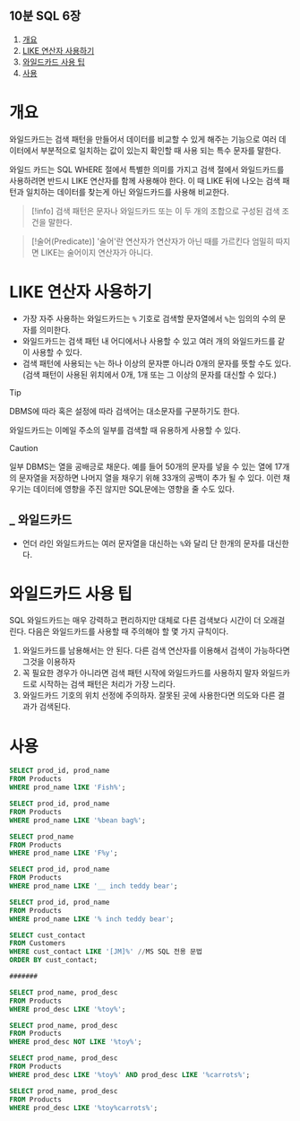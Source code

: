 ## 10분 SQL 6장
1. [개요](#개요)
2. [LIKE 연산자 사용하기](#LIKE-연산자-사용하기)
3. [와일드카드 사용 팁](#와일드카드-사용-팁)
4. [사용](#사용)

# 개요

와일드카드는 검색 패턴을 만들어서 데이터를 비교할 수 있게 해주는 기능으로 여러 데이터에서 부분적으로 일치하는 값이 있는지 확인할 때 사용 되는 특수 문자를 말한다.

와일드 카드는 SQL WHERE 절에서 특별한 의미를 가지고 검색 절에서 와일드카드를 사용하려면 반드시 LIKE 연산자를 함께 사용해야 한다. 이 때 LIKE 뒤에 나오는 검색 패턴과 일치하는 데이터를 찾는게 아닌 와일드카드를 사용해 비교한다.

> [!info]
> 검색 패턴은 문자나 와일드카드 또는 이 두 개의 조합으로 구성된 검색 조건을 말한다.

> [!술어(Predicate)] 
> '술어'란 연산자가 연산자가 아닌 때를 가르킨다 엄밀히 따지면 LIKE는 술어이지 연산자가 아니다.


# LIKE 연산자 사용하기

- 가장 자주 사용하는 와일드카드는 `%` 기호로 검색할 문자열에서  `%`는 임의의 수의 문자를 의미한다.
- 와일드카드는 검색 패턴  내 어디에서나 사용할 수 있고 여러 개의 와일드카드를 같이 사용할 수 있다.
- 검색 패턴에 사용되는 `%`는 하나 이상의 문자뿐 아니라 0개의 문자를 뜻할 수도 있다.
  (검색 패턴이 사용된 위치에서 0개, 1개 또는 그 이상의 문자를 대신할 수 있다.)

> [!tip] 
> DBMS에 따라 혹은 설정에 따라 검색어는 대소문자를 구분하기도 한다.
> 
> 와일드카드는 이메일 주소의 일부를 검색할 때 유용하게 사용할 수 있다.

> [!caution] 
> 일부 DBMS는 열을 공배긍로 채운다. 예를 들어 50개의 문자를 넣을 수 있는 열에 17개의 문자열을 저장하면 나머지 열을 채우기 위해 33개의 공백이 추가 될 수 있다.
> 이런 채우기는 데이터에 영향을 주진 않지만 SQL문에는 영향을 줄 수도 있다.


## _ 와일드카드

- 언더 라인 와일드카드는 여러 문자열을 대신하는 `%`와 달리 단 한개의 문자를 대신한다.

# 와일드카드 사용 팁

SQL 와일드카드는 매우 강력하고 편리하지만 대체로 다른 검색보다 시간이 더 오래걸린다.
다음은 와일드카드를 사용할 때 주의해야 할 몇 가지 규칙이다.

1. 와일드카드를 남용해서는 안 된다. 다른 검색 연산자를 이용해서 검색이 가능하다면 그것을 이용하자
2. 꼭  필요한 경우가 아니라면 검색 패턴 시작에 와일드카드를 사용하지 말자
   와일드카드로 시작하는 검색 패턴은 처리가 가장 느리다.
3. 와일드카드 기호의 위치 선정에 주의하자. 잘못된 곳에 사용한다면 의도와 다른 결과가 검색된다.

# 사용


```SQL
SELECT prod_id, prod_name
FROM Products
WHERE prod_name lIKE 'Fish%';

SELECT prod_id, prod_name
FROM Products
WHERE prod_name LIKE '%bean bag%';

SELECT prod_name
FROM Products
WHERE prod_name LIKE 'F%y';

SELECT prod_id, prod_name
FROM Products
WHERE prod_name LIKE '__ inch teddy bear';

SELECT prod_id, prod_name
FROM Products
WHERE prod_name LIKE '% inch teddy bear';

SELECT cust_contact
FROM Customers
WHERE cust_contact LIKE '[JM]%' //MS SQL 전용 문법
ORDER BY cust_contact;

#######

SELECT prod_name, prod_desc
FROM Products
WHERE prod_desc LIKE '%toy%';

SELECT prod_name, prod_desc
FROM Products
WHERE prod_desc NOT LIKE '%toy%';

SELECT prod_name, prod_desc
FROM Products
WHERE prod_desc LIKE '%toy%' AND prod_desc LIKE '%carrots%';

SELECT prod_name, prod_desc
FROM Products
WHERE prod_desc LIKE '%toy%carrots%';
```
